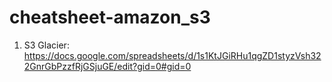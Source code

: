 # cheatsheet-amazon_s3

1. S3 Glacier: https://docs.google.com/spreadsheets/d/1s1KtJGiRHu1qgZD1styzVsh322GnrGbPzzfRjGSjuGE/edit?gid=0#gid=0
